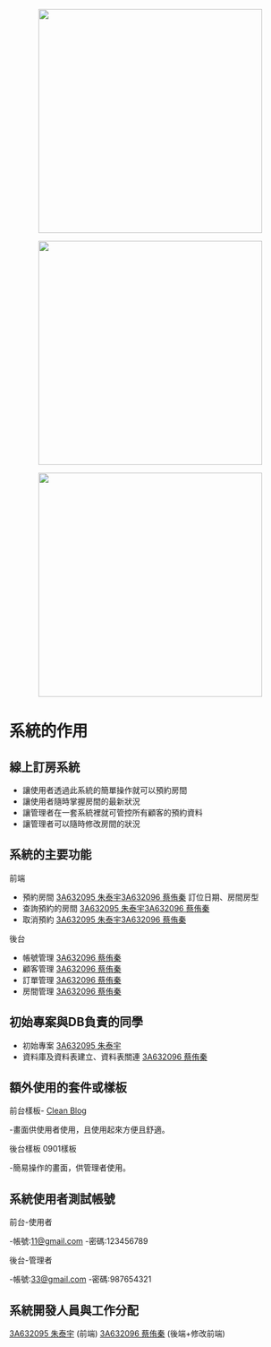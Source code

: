 <p align="center"><img src=https://i.imgur.com/jB1LjHW.png width="400"></p>

<p align="center"><img src=https://i.imgur.com/1kXA5LG.png width="400"></p>

<p align="center"><img src=https://i.imgur.com/VZe3jMM.png width="400"></p>


# 系統的作用

## 線上訂房系統

- 讓使用者透過此系統的簡單操作就可以預約房間
- 讓使用者隨時掌握房間的最新狀況
- 讓管理者在一套系統裡就可管控所有顧客的預約資料
- 讓管理者可以隨時修改房間的狀況


## 系統的主要功能

前端

- 預約房間    [3A632095 朱泰宇](https://github.com/3A632095)[3A632096 蔡侑秦](https://github.com/3A632096)
    訂位日期、房間房型
- 查詢預約的房間  [3A632095 朱泰宇](https://github.com/3A632095)[3A632096 蔡侑秦](https://github.com/3A632096)
- 取消預約  [3A632095 朱泰宇](https://github.com/3A632095)[3A632096 蔡侑秦](https://github.com/3A632096)

後台

- 帳號管理  [3A632096 蔡侑秦](https://github.com/3A632096)
- 顧客管理  [3A632096 蔡侑秦](https://github.com/3A632096)
- 訂單管理  [3A632096 蔡侑秦](https://github.com/3A632096)
- 房間管理  [3A632096 蔡侑秦](https://github.com/3A632096)


## 初始專案與DB負責的同學

- 初始專案 [3A632095 朱泰宇](https://github.com/3A632095)
- 資料庫及資料表建立、資料表關連 [3A632096 蔡侑秦](https://github.com/3A632096)

## 額外使用的套件或樣板

前台樣板- [Clean Blog](https://startbootstrap.com/template-overviews/clean-blog/)

-畫面供使用者使用，且使用起來方便且舒適。

後台樣板  0901樣板

-簡易操作的畫面，供管理者使用。

## 系統使用者測試帳號

前台-使用者

-帳號:11@gmail.com
-密碼:123456789

後台-管理者

-帳號:33@gmail.com
-密碼:987654321

## 系統開發人員與工作分配
[3A632095 朱泰宇](https://github.com/3A632095)  (前端)
[3A632096 蔡侑秦](https://github.com/3A632096)  (後端+修改前端)
